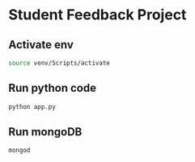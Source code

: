 # Student Feedback Project

## Activate env

```bash
source venv/Scripts/activate
```

## Run python code

```bash
python app.py
```

## Run mongoDB

```bash
mongod
```
